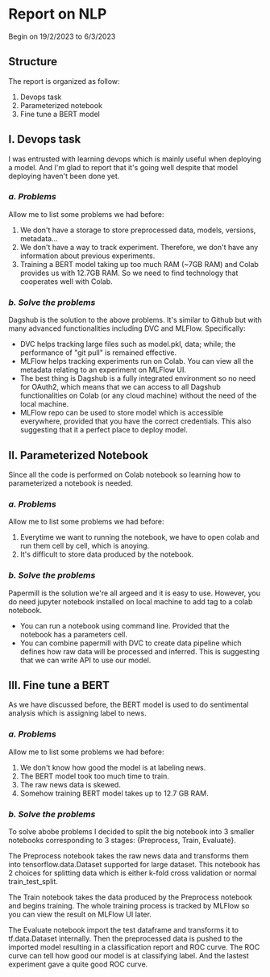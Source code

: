<h1>Report on NLP</h1>
<p>Begin on 19/2/2023 to 6/3/2023</p>
<h2>Structure</h2>
<p>The report is organized as follow:</p>
<ol>
    <li>Devops task</li>
    <li>Parameterized notebook</li>
    <li>Fine tune a BERT model</li>
</ol>
<h2 id='I'>I. Devops task</h2>
<p>
    I was entrusted with learning devops which is mainly useful when deploying a model. And I'm glad to report that it's going well despite that model deploying haven't been done yet.
</p>
<h3><i>a. Problems</i></h3>
<p>Allow me to list some problems we had before:</p>
<ol>
    <li>We don't have a storage to store preprocessed data, models, versions, metadata...</li>
    <li>We don't have a way to track experiment. Therefore, we don't have any information about previous experiments.</li>
    <li>Training a BERT model taking up too much RAM (~7GB RAM) and Colab provides us with 12.7GB RAM. So we need to find technology that cooperates well with Colab.</li>
</ol>
<h3><i>b. Solve the problems</i></h3>
<p>Dagshub is the solution to the above problems. It's similar to Github but with many advanced functionalities including DVC and MLFlow. Specifically:
</p>
<ul>
    <li>DVC helps tracking large files such as model.pkl, data; while; the performance of "git pull" is remained effective.</li>
    <li>MLFlow helps tracking experiments run on Colab. You can view all the metadata relating to an experiment on MLFlow UI.</li>
    <li>The best thing is Dagshub is a fully integrated environment so no need for OAuth2, which means that we can access to all Dagshub functionalities on Colab (or any cloud machine) without the need of the local machine.</li>
    <li>MLFlow repo can be used to store model which is accessible everywhere, provided that you have the correct credentials. This also suggesting that it a perfect place to deploy model.</li>
</ul>
<h2>II. Parameterized Notebook</h2>
<p>
    Since all the code is performed on Colab notebook so learning how to parameterized a notebook is needed.
</p>
<h3><i>a. Problems</i></h3>
<p>Allow me to list some problems we had before:</p>
<ol>
    <li>Everytime we want to running the notebook, we have to open colab and run them cell by cell, which is anoying.</li>
    <li>It's difficult to store data produced by the notebook.</li>
</ol>
<h3><i>b. Solve the problems</i></h3>
<p>Papermill is the solution we're all argeed and it is easy to use. However, you do need jupyter notebook installed on local machine to add tag to a colab notebook.</p>
<ul>
    <li>You can run a notebook using command line. Provided that the notebook has a parameters cell.</li>
    <li>You can combine papermill with DVC to create data pipeline which defines how raw data will be processed and inferred. This is suggesting that we can write API to use our model.</li>
</ul>
<h2>III. Fine tune a BERT</h2>
<p>As we have discussed before, the BERT model is used to do sentimental analysis which is assigning label to news.</p>
<h3><i>a. Problems</i></h3>
<p>Allow me to list some problems we had before:</p>
<ol>
    <li>We don't know how good the model is at labeling news.</li>
    <li>The BERT model took too much time to train.</li>
    <li>The raw news data is skewed.</li>
    <li>Somehow training BERT model takes up to 12.7 GB RAM.</li>
</ol>
<h3><i>b. Solve the problems</i></h3>
<p>To solve abobe problems I decided to split the big notebook into 3 smaller notebooks corresponding to 3 stages: {Preprocess, Train, Evaluate}.</p>
<p>
    The Preprocess notebook takes the raw news data and transforms them into tensorflow.data.Dataset supported for large dataset. This notebook has 2 choices for splitting data which is either k-fold cross validation or normal train_test_split. 
</p>
<p>
    The Train notebook takes the data produced by the Preprocess notebook and begins training. The whole training process is tracked by MLFlow so you can view the result on MLFlow UI later.
</p>
<p>
    The Evaluate notebook import the test dataframe and transforms it to tf.data.Dataset internally. Then the preprocessed data is pushed to the imported model resulting in a classification report and ROC curve. The ROC curve can tell how good our model is at classifying label. And the lastest experiment gave a quite good ROC curve.
</p>